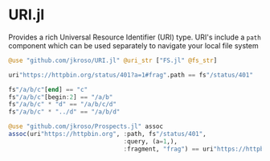 # URI.jl

Provides a rich Universal Resource Identifier (URI) type. URI's include a `path` component which can be used separately to navigate your local file system

```julia
@use "github.com/jkroso/URI.jl" @uri_str ["FS.jl" @fs_str]

uri"https://httpbin.org/status/401?a=1#frag".path == fs"/status/401"

fs"/a/b/c"[end] == "c"
fs"/a/b/c"[begin:2] == "/a/b"
fs"/a/b/c" * "d" == "/a/b/c/d"
fs"/a/b/c" * "../d" == "/a/b/d"

@use "github.com/jkroso/Prospects.jl" assoc
assoc(uri"https://httpbin.org", :path, fs"/status/401",
                                :query, (a=1,),
                                :fragment, "frag") == uri"https://httpbin.org/status/401?a=1#frag"
```
